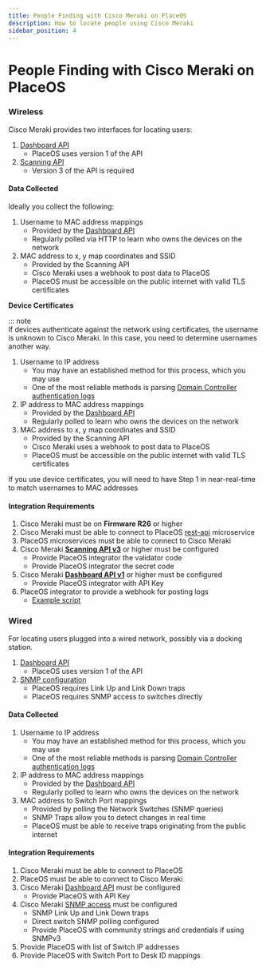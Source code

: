 ```yaml
---
title: People Finding with Cisco Meraki on PlaceOS
description: How to locate people using Cisco Meraki
sidebar_position: 4
---
```


# People Finding with Cisco Meraki on PlaceOS

### Wireless

Cisco Meraki provides two interfaces for locating users:

1. [Dashboard API](https://documentation.meraki.com/zGeneral\_Administration/Other\_Topics/The\_Cisco\_Meraki\_Dashboard\_API)
   * PlaceOS uses version 1 of the API
2. [Scanning API](https://developer.cisco.com/meraki/scanning-api/#!introduction/scanning-api)
   * Version 3 of the API is required

#### Data Collected

Ideally you collect the following:

1. Username to MAC address mappings
   * Provided by the [Dashboard API](https://developer.cisco.com/meraki/api-v1/#!get-network-clients)
   * Regularly polled via HTTP to learn who owns the devices on the network
2. MAC address to x, y map coordinates and SSID
   * Provided by the Scanning API
   * Cisco Meraki uses a webhook to post data to PlaceOS
   * PlaceOS must be accessible on the public internet with valid TLS certificates

**Device Certificates**

::: note\
If devices authenticate against the network using certificates, the username is unknown to Cisco Meraki. In this case, you need to determine usernames another way.

1. Username to IP address
   * You may have an established method for this process, which you may use
   * One of the most reliable methods is parsing [Domain Controller authentication logs](locating-users.md#windows-domain-controller)
2. IP address to MAC address mappings
   * Provided by the [Dashboard API](https://developer.cisco.com/meraki/api-v1/#!get-network-clients)
   * Regularly polled to learn who owns the devices on the network
3. MAC address to x, y map coordinates and SSID
   * Provided by the Scanning API
   * Cisco Meraki uses a webhook to post data to PlaceOS
   * PlaceOS must be accessible on the public internet with valid TLS certificates

If you use device certificates, you will need to have Step 1 in near-real-time to match usernames to MAC addresses

#### Integration Requirements

1. Cisco Meraki must be on **Firmware R26** or higher
2. Cisco Meraki must be able to connect to PlaceOS [rest-api](https://github.com/PlaceOS/rest-api) microservice
3. PlaceOS microservices must be able to connect to Cisco Meraki
4. Cisco Meraki [**Scanning API v3**](https://developer.cisco.com/meraki/scanning-api/#!enable-scanning-api/enable-location-api) or higher must be configured
   * Provide PlaceOS integrator the validator code
   * Provide PlaceOS integrator the secret code
5. Cisco Meraki [**Dashboard API v1**](https://documentation.meraki.com/zGeneral\_Administration/Other\_Topics/The\_Cisco\_Meraki\_Dashboard\_API#Enable\_API\_access) or higher must be configured
   * Provide PlaceOS integrator with API Key
6. PlaceOS integrator to provide a webhook for posting logs
   * [Example script](capturing\_user\_devices.md)

### Wired

For locating users plugged into a wired network, possibly via a docking station.

1. [Dashboard API](https://documentation.meraki.com/zGeneral\_Administration/Other\_Topics/The\_Cisco\_Meraki\_Dashboard\_API)
   * PlaceOS uses version 1 of the API
2. [SNMP configuration](https://documentation.meraki.com/zGeneral\_Administration/Monitoring\_and\_Reporting/SNMP\_Overview\_and\_Configuration)
   * PlaceOS requires Link Up and Link Down traps
   * PlaceOS requires SNMP access to switches directly

#### Data Collected

1. Username to IP address
   * You may have an established method for this process, which you may use
   * One of the most reliable methods is parsing [Domain Controller authentication logs](locating-users.md#windows-domain-controller)
2. IP address to MAC address mappings
   * Provided by the [Dashboard API](https://developer.cisco.com/meraki/api-v1/#!get-network-clients)
   * Regularly polled to learn who owns the devices on the network
3. MAC address to Switch Port mappings
   * Provided by polling the Network Switches (SNMP queries)
   * SNMP Traps allow you to detect changes in real time
   * PlaceOS must be able to receive traps originating from the public internet

#### Integration Requirements

1. Cisco Meraki must be able to connect to PlaceOS
2. PlaceOS must be able to connect to Cisco Meraki
3. Cisco Meraki [Dashboard API](https://documentation.meraki.com/zGeneral\_Administration/Other\_Topics/The\_Cisco\_Meraki\_Dashboard\_API#Enable\_API\_access) must be configured
   * Provide PlaceOS with API Key
4. Cisco Meraki [SNMP access](https://documentation.meraki.com/zGeneral\_Administration/Monitoring\_and\_Reporting/SNMP\_Overview\_and\_Configuration) must be configured
   * SNMP Link Up and Link Down traps
   * Direct switch SNMP polling configured
   * Provide PlaceOS with community strings and credentials if using SNMPv3
5. Provide PlaceOS with list of Switch IP addresses
6. Provide PlaceOS with Switch Port to Desk ID mappings
